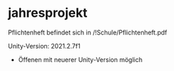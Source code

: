 # jahresprojekt

Pflichtenheft befindet sich in /!Schule/Pflichtenheft.pdf

Unity-Version: 2021.2.7f1
- Öffenen mit neuerer Unity-Version möglich

